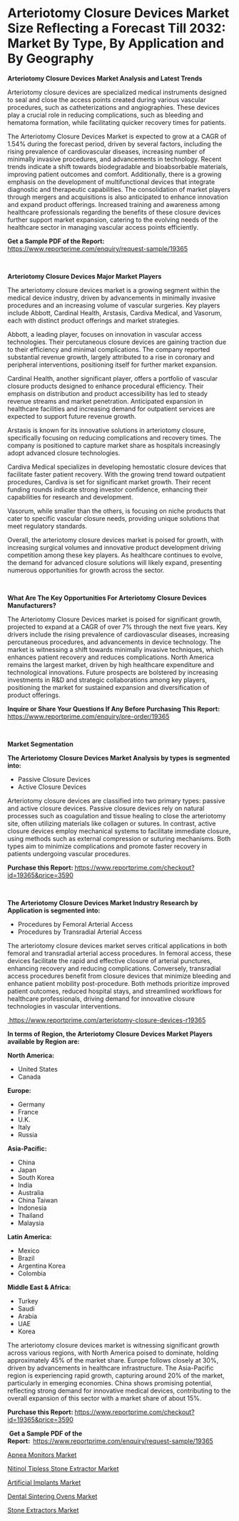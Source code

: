<p><h1>Arteriotomy Closure Devices Market Size Reflecting a Forecast Till 2032: Market By Type, By Application and By Geography</h1></p><p><strong>Arteriotomy Closure Devices Market Analysis and Latest Trends</strong></p>
<p><p>Arteriotomy closure devices are specialized medical instruments designed to seal and close the access points created during various vascular procedures, such as catheterizations and angiographies. These devices play a crucial role in reducing complications, such as bleeding and hematoma formation, while facilitating quicker recovery times for patients. </p><p>The Arteriotomy Closure Devices Market is expected to grow at a CAGR of 1.54% during the forecast period, driven by several factors, including the rising prevalence of cardiovascular diseases, increasing number of minimally invasive procedures, and advancements in technology. Recent trends indicate a shift towards biodegradable and bioabsorbable materials, improving patient outcomes and comfort. Additionally, there is a growing emphasis on the development of multifunctional devices that integrate diagnostic and therapeutic capabilities. The consolidation of market players through mergers and acquisitions is also anticipated to enhance innovation and expand product offerings. Increased training and awareness among healthcare professionals regarding the benefits of these closure devices further support market expansion, catering to the evolving needs of the healthcare sector in managing vascular access points efficiently.</p></p>
<p><strong>Get a Sample PDF of the Report:&nbsp;</strong> <a href="https://www.reportprime.com/enquiry/request-sample/19365?utm_campaign=34&utm_medium=2&utm_source=Github&utm_content=ia&utm_term=19032025&utm_id=arteriotomy-closure-devices">https://www.reportprime.com/enquiry/request-sample/19365</a></p>
<p>&nbsp;</p>
<p><strong>Arteriotomy Closure Devices Major Market Players</strong></p>
<p><p>The arteriotomy closure devices market is a growing segment within the medical device industry, driven by advancements in minimally invasive procedures and an increasing volume of vascular surgeries. Key players include Abbott, Cardinal Health, Arstasis, Cardiva Medical, and Vasorum, each with distinct product offerings and market strategies.</p><p>Abbott, a leading player, focuses on innovation in vascular access technologies. Their percutaneous closure devices are gaining traction due to their efficiency and minimal complications. The company reported substantial revenue growth, largely attributed to a rise in coronary and peripheral interventions, positioning itself for further market expansion.</p><p>Cardinal Health, another significant player, offers a portfolio of vascular closure products designed to enhance procedural efficiency. Their emphasis on distribution and product accessibility has led to steady revenue streams and market penetration. Anticipated expansion in healthcare facilities and increasing demand for outpatient services are expected to support future revenue growth.</p><p>Arstasis is known for its innovative solutions in arteriotomy closure, specifically focusing on reducing complications and recovery times. The company is positioned to capture market share as hospitals increasingly adopt advanced closure technologies.</p><p>Cardiva Medical specializes in developing hemostatic closure devices that facilitate faster patient recovery. With the growing trend toward outpatient procedures, Cardiva is set for significant market growth. Their recent funding rounds indicate strong investor confidence, enhancing their capabilities for research and development.</p><p>Vasorum, while smaller than the others, is focusing on niche products that cater to specific vascular closure needs, providing unique solutions that meet regulatory standards.</p><p>Overall, the arteriotomy closure devices market is poised for growth, with increasing surgical volumes and innovative product development driving competition among these key players. As healthcare continues to evolve, the demand for advanced closure solutions will likely expand, presenting numerous opportunities for growth across the sector.</p></p>
<p>&nbsp;</p>
<p><strong>What Are The Key Opportunities For Arteriotomy Closure Devices Manufacturers?</strong></p>
<p><p>The Arteriotomy Closure Devices market is poised for significant growth, projected to expand at a CAGR of over 7% through the next five years. Key drivers include the rising prevalence of cardiovascular diseases, increasing percutaneous procedures, and advancements in device technology. The market is witnessing a shift towards minimally invasive techniques, which enhances patient recovery and reduces complications. North America remains the largest market, driven by high healthcare expenditure and technological innovations. Future prospects are bolstered by increasing investments in R&D and strategic collaborations among key players, positioning the market for sustained expansion and diversification of product offerings.</p></p>
<p><strong>Inquire or Share Your Questions If Any Before Purchasing This Report:</strong> <a href="https://www.reportprime.com/enquiry/pre-order/19365?utm_campaign=34&utm_medium=2&utm_source=Github&utm_content=ia&utm_term=19032025&utm_id=arteriotomy-closure-devices">https://www.reportprime.com/enquiry/pre-order/19365</a></p>
<p>&nbsp;</p>
<p><strong>Market Segmentation</strong></p>
<p><strong>The Arteriotomy Closure Devices Market Analysis by types is segmented into:</strong></p>
<p><ul><li>Passive Closure Devices</li><li>Active Closure Devices</li></ul></p>
<p><p>Arteriotomy closure devices are classified into two primary types: passive and active closure devices. Passive closure devices rely on natural processes such as coagulation and tissue healing to close the arteriotomy site, often utilizing materials like collagen or sutures. In contrast, active closure devices employ mechanical systems to facilitate immediate closure, using methods such as external compression or suturing mechanisms. Both types aim to minimize complications and promote faster recovery in patients undergoing vascular procedures.</p></p>
<p><strong>Purchase this Report:&nbsp;</strong><a href="https://www.reportprime.com/checkout?id=19365&price=3590&utm_campaign=34&utm_medium=2&utm_source=Github&utm_content=ia&utm_term=19032025&utm_id=arteriotomy-closure-devices">https://www.reportprime.com/checkout?id=19365&price=3590</a></p>
<p>&nbsp;</p>
<p><strong>The Arteriotomy Closure Devices Market Industry Research by Application is segmented into:</strong></p>
<p><ul><li>Procedures by Femoral Arterial Access</li><li>Procedures by Transradial Arterial Access</li></ul></p>
<p><p>The arteriotomy closure devices market serves critical applications in both femoral and transradial arterial access procedures. In femoral access, these devices facilitate the rapid and effective closure of arterial punctures, enhancing recovery and reducing complications. Conversely, transradial access procedures benefit from closure devices that minimize bleeding and enhance patient mobility post-procedure. Both methods prioritize improved patient outcomes, reduced hospital stays, and streamlined workflows for healthcare professionals, driving demand for innovative closure technologies in vascular interventions.</p></p>
<p><a href="https://www.reportprime.com/arteriotomy-closure-devices-r19365?utm_campaign=34&utm_medium=2&utm_source=Github&utm_content=ia&utm_term=19032025&utm_id=arteriotomy-closure-devices">&nbsp;https://www.reportprime.com/arteriotomy-closure-devices-r19365</a></p>
<p><strong>In terms of Region, the Arteriotomy Closure Devices Market Players available by Region are:</strong></p>
<p>
    <p> <strong> North America: </strong>
        <ul>
            <li>United States</li>
            <li>Canada</li>
        </ul>
        </p> 
    <p> <strong> Europe: </strong>
        <ul>
            <li>Germany</li>
            <li>France</li>
            <li>U.K.</li>
            <li>Italy</li>
            <li>Russia</li>
        </ul>
        </p> 
    <p> <strong> Asia-Pacific: </strong>
        <ul>
            <li>China</li>
            <li>Japan</li>
            <li>South Korea</li>
            <li>India</li>
            <li>Australia</li>
            <li>China Taiwan</li>
            <li>Indonesia</li>
            <li>Thailand</li>
            <li>Malaysia</li>
        </ul>
        </p> 
    <p> <strong> Latin America: </strong>
        <ul>
            <li>Mexico</li>
            <li>Brazil</li>
            <li>Argentina Korea</li>
            <li>Colombia</li>
        </ul>
        </p> 
    <p> <strong> Middle East & Africa: </strong>
        <ul>
            <li>Turkey</li>
            <li>Saudi</li>
            <li>Arabia</li>
            <li>UAE</li>
            <li>Korea</li>
        </ul>
    </p>
    </p>
<p><p>The arteriotomy closure devices market is witnessing significant growth across various regions, with North America poised to dominate, holding approximately 45% of the market share. Europe follows closely at 30%, driven by advancements in healthcare infrastructure. The Asia-Pacific region is experiencing rapid growth, capturing around 20% of the market, particularly in emerging economies. China shows promising potential, reflecting strong demand for innovative medical devices, contributing to the overall expansion of this sector with a market share of about 15%.</p></p>
<p><strong>Purchase this Report: </strong><a href="https://www.reportprime.com/checkout?id=19365&price=3590&utm_campaign=34&utm_medium=2&utm_source=Github&utm_content=ia&utm_term=19032025&utm_id=arteriotomy-closure-devices">https://www.reportprime.com/checkout?id=19365&price=3590</a></p>
<p>&nbsp;<strong>Get a Sample PDF of the Report:&nbsp;&nbsp;</strong><a href="https://www.reportprime.com/enquiry/request-sample/19365?utm_campaign=34&utm_medium=2&utm_source=Github&utm_content=ia&utm_term=19032025&utm_id=arteriotomy-closure-devices">https://www.reportprime.com/enquiry/request-sample/19365</a></p>
<p><strong></strong></p>
<p><p><a href="https://github.com/theyasnare5w/Market-Research-Report-List-1/blob/main/apnea-monitors-market.md?utm_campaign=34&utm_medium=2&utm_source=Github&utm_content=ia&utm_term=19032025&utm_id=arteriotomy-closure-devices">Apnea Monitors Market</a></p><p><a href="https://github.com/arifasabeygb/Market-Research-Report-List-1/blob/main/nitinol-tipless-stone-extractor-market.md?utm_campaign=34&utm_medium=2&utm_source=Github&utm_content=ia&utm_term=19032025&utm_id=arteriotomy-closure-devices">Nitinol Tipless Stone Extractor Market</a></p><p><a href="https://github.com/kaidaloeckf7/Market-Research-Report-List-1/blob/main/artificial-implants-market.md?utm_campaign=34&utm_medium=2&utm_source=Github&utm_content=ia&utm_term=19032025&utm_id=arteriotomy-closure-devices">Artificial Implants Market</a></p><p><a href="https://github.com/nacarnzina/Market-Research-Report-List-1/blob/main/dental-sintering-ovens-market.md?utm_campaign=34&utm_medium=2&utm_source=Github&utm_content=ia&utm_term=19032025&utm_id=arteriotomy-closure-devices">Dental Sintering Ovens Market</a></p><p><a href="https://github.com/ocambdidarhz/Market-Research-Report-List-1/blob/main/stone-extractors-market.md?utm_campaign=34&utm_medium=2&utm_source=Github&utm_content=ia&utm_term=19032025&utm_id=arteriotomy-closure-devices">Stone Extractors Market</a></p></p>